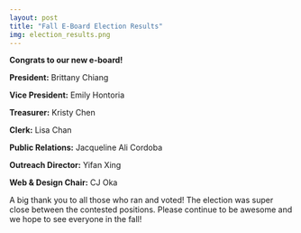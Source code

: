 ```yaml
---
layout: post
title: "Fall E-Board Election Results"
img: election_results.png
---
```


**Congrats to our new e-board!**

**President:** Brittany Chiang

**Vice President:** Emily Hontoria

**Treasurer:** Kristy Chen

**Clerk:** Lisa Chan

**Public Relations:** Jacqueline Ali Cordoba

**Outreach Director:** Yifan Xing

**Web & Design Chair:** CJ Oka


A big thank you to all those who ran and voted! The election was super close between the contested positions. Please continue to be awesome and we hope to see everyone in the fall!
